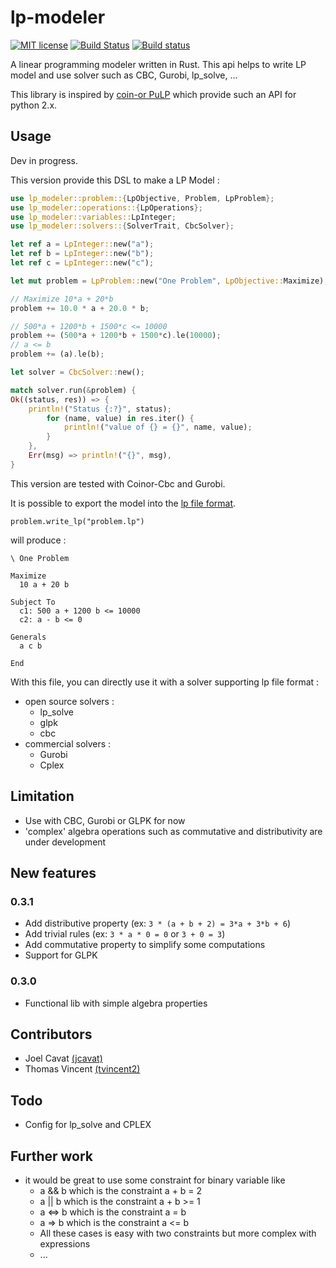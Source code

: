 # lp-modeler
[![MIT license](http://img.shields.io/badge/license-MIT-brightgreen.svg)](http://opensource.org/licenses/MIT)
[![Build Status](https://travis-ci.org/jcavat/rust-lp-modeler.svg?branch=master)](https://travis-ci.org/jcavat/rust-lp-modeler)
[![Build status](https://ci.appveyor.com/api/projects/status/5i63bu7rn3m5d4l3?svg=true)](https://ci.appveyor.com/project/jcavat/rust-lp-modeler)

A linear programming modeler written in Rust. This api helps to write LP model and 
use solver such as CBC, Gurobi, lp\_solve, ...

This library is inspired by [coin-or PuLP](http://www.coin-or.org/PuLP/ "Coin-Or PuLP website") which provide
such an API for python 2.x.

## Usage
Dev in progress.


This version provide this DSL to make a LP Model :
```rust
use lp_modeler::problem::{LpObjective, Problem, LpProblem};
use lp_modeler::operations::{LpOperations};
use lp_modeler::variables::LpInteger;
use lp_modeler::solvers::{SolverTrait, CbcSolver};

let ref a = LpInteger::new("a");
let ref b = LpInteger::new("b");
let ref c = LpInteger::new("c");

let mut problem = LpProblem::new("One Problem", LpObjective::Maximize);

// Maximize 10*a + 20*b
problem += 10.0 * a + 20.0 * b;

// 500*a + 1200*b + 1500*c <= 10000
problem += (500*a + 1200*b + 1500*c).le(10000);
// a <= b
problem += (a).le(b);

let solver = CbcSolver::new();

match solver.run(&problem) {
Ok((status, res)) => {
    println!("Status {:?}", status);
        for (name, value) in res.iter() {
            println!("value of {} = {}", name, value);
        }
    },
    Err(msg) => println!("{}", msg),
}
```

This version are tested with Coinor-Cbc and Gurobi.

It is possible to export the model 
into the [lp file format](https://www.gurobi.com/documentation/6.5/refman/lp_format.html "lp file format on Gurobi website"). 
```
problem.write_lp("problem.lp") 
```

will produce :

```
\ One Problem

Maximize
  10 a + 20 b

Subject To
  c1: 500 a + 1200 b <= 10000
  c2: a - b <= 0

Generals
  a c b 

End
```

With this file, you can directly use it 
with a solver supporting lp file format :
* open source solvers :
    * lp_solve
    * glpk
    * cbc
* commercial solvers :
    * Gurobi
    * Cplex
    
## Limitation
* Use with CBC, Gurobi or GLPK for now
* 'complex' algebra operations such as commutative and distributivity are under development

## New features
### 0.3.1
* Add distributive property (ex: `3 * (a + b + 2) = 3*a + 3*b + 6`)
* Add trivial rules (ex: `3 * a * 0 = 0` or `3 + 0 = 3`)
* Add commutative property to simplify some computations
* Support for GLPK

### 0.3.0
* Functional lib with simple algebra properties

## Contributors
* Joel Cavat [(jcavat)](https://github.com/jcavat)
* Thomas Vincent [(tvincent2)](https://github.com/tvincent2)

## Todo
* Config for lp_solve and CPLEX

## Further work
* it would be great to use some constraint for binary variable like 
    * a && b which is the constraint a + b = 2
    * a || b which is the constraint a + b >= 1
    * a <=> b which is the constraint a = b
    * a => b which is the constraint a <= b
    * All these cases is easy with two constraints but more complex with expressions
    * ...

